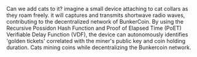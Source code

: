 Can we add cats to it?
imagine a small device attaching to cat collars as they roam freely. it will captures and transmits shortwave radio waves, contributing to the decentralized network of BunkerCoin.
By using the Recursive Possidon Hash Function and Proof of Elapsed Time (PoET) Verifiable Delay Function (VDF), the device can autonomously identifies 'golden tickets' correlated with the miner's public key and coin holding duration. Cats mining coins while decentralizing the Bunkercoin network.

